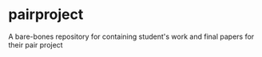 # pairproject
A bare-bones repository for containing student's work and final papers for their pair project
